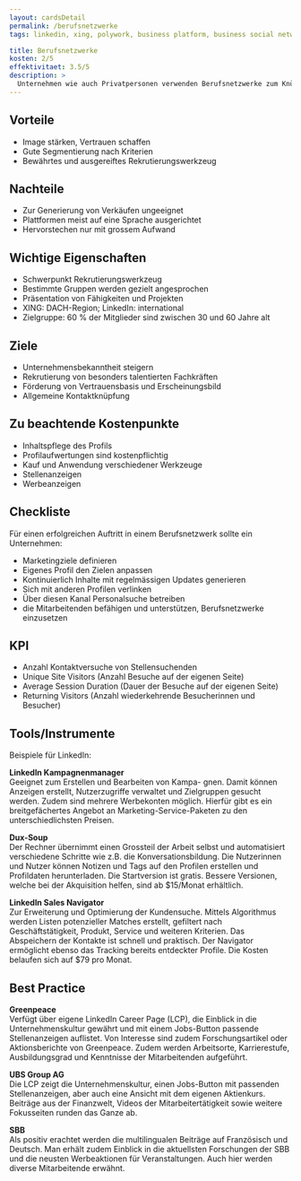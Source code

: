 ```yaml
---
layout: cardsDetail
permalink: /berufsnetzwerke
tags: linkedin, xing, polywork, business platform, business social network, alle

title: Berufsnetzwerke
kosten: 2/5
effektivitaet: 3.5/5
description: >
  Unternehmen wie auch Privatpersonen verwenden Berufsnetzwerke zum Knüpfen von überbetrieblichen Kontakten, für die Stellensuche bei passenden Arbeitgebenden oder zur Rekrutierung von Talenten. Mittels dieser Plattformen schaffen alle Mitglieder damit Vertrauen bei künftigen Bewerberinnen und Bewerbern, Partnerinnen und Partnern. Ausser im B2B-Bereich werden damit jedoch selten Produkte vertrieben. Filtereinstellungen je nach Position, Interesse und Branche ermöglichen eine sehr genaue Adressierung der Nutzer zwecks Rekrutierung, Einschaltung von Werbung und Privatnachrichten.
---
```


## Vorteile

- Image stärken, Vertrauen schaffen
- Gute Segmentierung nach Kriterien
- Bewährtes und ausgereiftes Rekrutierungswerkzeug

## Nachteile

- Zur Generierung von Verkäufen ungeeignet
- Plattformen meist auf eine Sprache ausgerichtet
- Hervorstechen nur mit grossem Aufwand

## Wichtige Eigenschaften

- Schwerpunkt Rekrutierungswerkzeug
- Bestimmte Gruppen werden gezielt angesprochen
- Präsentation von Fähigkeiten und Projekten
- XING: DACH-Region; LinkedIn: international
- Zielgruppe: 60 % der Mitglieder sind zwischen 30 und 60 Jahre alt

## Ziele

- Unternehmensbekanntheit steigern
- Rekrutierung von besonders talentierten Fachkräften
- Förderung von Vertrauensbasis und Erscheinungsbild
- Allgemeine Kontaktknüpfung

## Zu beachtende Kostenpunkte

- Inhaltspflege des Profils
- Profilaufwertungen sind kostenpflichtig
- Kauf und Anwendung verschiedener Werkzeuge
- Stellenanzeigen
- Werbeanzeigen

## Checkliste

Für einen erfolgreichen Auftritt in einem Berufsnetzwerk sollte ein Unternehmen:

- Marketingziele definieren
- Eigenes Profil den Zielen anpassen
- Kontinuierlich Inhalte mit regelmässigen Updates generieren
- Sich mit anderen Profilen verlinken
- Über diesen Kanal Personalsuche betreiben
- die Mitarbeitenden befähigen und unterstützen, Berufsnetzwerke einzusetzen

## KPI

- Anzahl Kontaktversuche von Stellensuchenden
- Unique Site Visitors (Anzahl Besuche auf der eigenen Seite)
- Average Session Duration (Dauer der Besuche auf der eigenen Seite)
- Returning Visitors (Anzahl wiederkehrende Besucherinnen und Besucher)

## Tools/Instrumente

Beispiele für LinkedIn:

**LinkedIn Kampagnenmanager**  
Geeignet zum Erstellen und Bearbeiten von Kampa- gnen. Damit können Anzeigen erstellt, Nutzerzugriffe verwaltet und Zielgruppen gesucht werden. Zudem sind mehrere Werbekonten möglich. Hierfür gibt es ein breitgefächertes Angebot an Marketing-Service-Paketen zu den unterschiedlichsten Preisen.

**Dux-Soup**  
Der Rechner übernimmt einen Grossteil der Arbeit selbst und automatisiert verschiedene Schritte wie z.B. die Konversationsbildung. Die Nutzerinnen und Nutzer können Notizen und Tags auf den Profilen erstellen und Profildaten herunterladen. Die Startversion ist gratis. Bessere Versionen, welche bei der Akquisition helfen, sind ab $15/Monat erhältlich.

**LinkedIn Sales Navigator**  
Zur Erweiterung und Optimierung der Kundensuche. Mittels Algorithmus werden Listen potenzieller Matches erstellt, gefiltert nach Geschäftstätigkeit, Produkt, Service und weiteren Kriterien. Das Abspeichern der Kontakte ist schnell und praktisch. Der Navigator ermöglicht ebenso das Tracking bereits entdeckter Profile. Die Kosten belaufen sich auf $79 pro Monat.

## Best Practice

**Greenpeace**  
Verfügt über eigene LinkedIn Career Page (LCP), die Einblick in die Unternehmenskultur gewährt und mit einem Jobs-Button passende Stellenanzeigen auflistet. Von Interesse sind zudem Forschungsartikel oder Aktionsberichte von Greenpeace. Zudem werden Arbeitsorte, Karrierestufe, Ausbildungsgrad und Kenntnisse der Mitarbeitenden aufgeführt.

**UBS Group AG**  
Die LCP zeigt die Unternehmenskultur, einen Jobs-Button mit passenden Stellenanzeigen, aber auch eine Ansicht mit dem eigenen Aktienkurs. Beiträge aus der Finanzwelt, Videos der Mitarbeitertätigkeit sowie weitere Fokusseiten runden das Ganze ab.

**SBB**  
Als positiv erachtet werden die multilingualen Beiträge auf Französisch und Deutsch. Man erhält zudem Einblick in die aktuellsten Forschungen der SBB und die neusten Werbeaktionen für Veranstaltungen. Auch hier werden diverse Mitarbeitende erwähnt.
